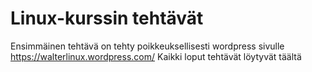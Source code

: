 # Linux-kurssin tehtävät

Ensimmäinen tehtävä on tehty poikkeuksellisesti wordpress sivulle
https://walterlinux.wordpress.com/
Kaikki loput tehtävät löytyvät täältä
